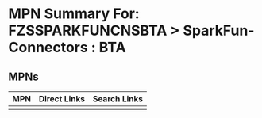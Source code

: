 



# MPN Summary For: FZSSPARKFUNCNSBTA > SparkFun-Connectors : BTA

## MPNs
  

|MPN|Direct Links|Search Links|
| :--- | :--- | :--- |
||||
